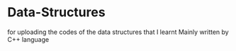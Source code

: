 # Data-Structures
for uploading the codes of the data structures that I learnt
Mainly written by C++ language
